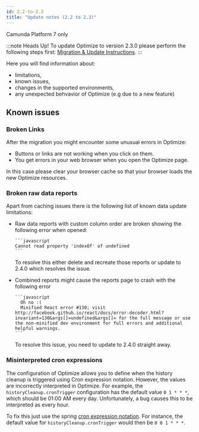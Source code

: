 ```yaml
---
id: 2.2-to-2.3
title: "Update notes (2.2 to 2.3)"
---
```


<span class="badge badge--platform">Camunda Platform 7 only</span>

:::note Heads Up!
To update Optimize to version 2.3.0 please perform the following steps first: [Migration & Update Instructions](./instructions.md).
:::

Here you will find information about:

* limitations, 
* known issues, 
* changes in the supported environments, 
* any unexpected behvavior of Optimize (e.g due to a new feature)

## Known issues

### Broken Links

After the migration you might encounter some unusual errors in Optimize:

- Buttons or links are not working when you click on them.
- You get errors in your web browser when you open the Optimize page.

In this case please clear your browser cache so that your browser loads the new Optimize resources.

### Broken raw data reports

Apart from caching issues there is the following list of known data update limitations:

- Raw data reports with custom column order are broken showing the following error when opened:

      ```javascript
      Cannot read property 'indexOf' of undefined
      ```
  To resolve this either delete and recreate those reports or update to 2.4.0 which resolves the issue.

- Combined reports might cause the reports page to crash with the following error

	  ```javascript
		Oh no :(
		Minified React error #130; visit http://facebook.github.io/react/docs/error-decoder.html?invariant=130&args[]=undefined&args[]= for the full message or use the non-minified dev environment for full errors and additional helpful warnings.
	  ```
  To resolve this issue, you need to update to 2.4.0 straight away.

### Misinterpreted cron expressions

The configuration of Optimize allows you to define when the history cleanup is triggered using Cron expression notation. However, the values are incorrectly interpreted in Optimize. For example, the `historyCleanup.cronTrigger` configuration has the default value `0 1 * * *`, which should be 01:00 AM every day. Unfortunately, a bug causes this to be interpreted as every hour. 

To fix this just use the spring [cron expression notation](https://docs.spring.io/spring/docs/current/javadoc-api/org/springframework/scheduling/support/CronSequenceGenerator.html). For instance, the default value for `historyCleanup.cronTrigger` would then be `0 0 1 * * *`.